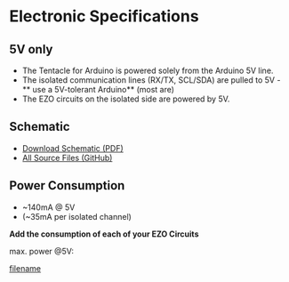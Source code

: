 # Electronic Specifications

## 5V only
* The Tentacle for Arduino is powered solely from the Arduino 5V line.
* The isolated communication lines (RX/TX, SCL/SDA) are pulled to 5V - ** use a 5V-tolerant Arduino** (most are)
* The EZO circuits on the isolated side are powered by 5V.

## Schematic
* [Download Schematic (PDF)](https://github.com/whitebox-labs/tentacle/raw/master/hardware/tentacle_schematic.pdf)
* [All Source Files (GitHub)](https://github.com/whitebox-labs/tentacle/)

## Power Consumption
* ~140mA @ 5V
 * (~35mA per isolated channel)

**Add the consumption of each of your EZO Circuits**

max. power @5V:

[filename](../common/ezo-power-consumption.md ':include')
